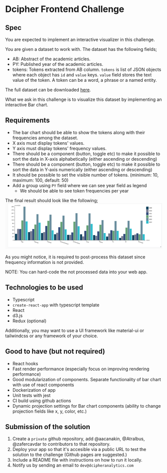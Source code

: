 # Dcipher Frontend Challenge

## Spec

You are expected to implement an interactive visualizer in this challenge.

You are given a dataset to work with. The dataset has the following fields;

- AB: Abstract of the academic articles.
- PY: Published year of the academic articles.
- tokens: Tokens extracted from AB column. `tokens` is list of JSON objects where each object has `id` and `value` keys. `value` field stores the text value of the token. A token can be a word, a phrase or a named entity.

The full dataset can be downloaded [here](articles.json).

What we ask in this challenge is to visualize this dataset by implementing an interactive Bar chart.

## Requirements

- The bar chart should be able to show the tokens along with their frequencies among the dataset.
- X axis must display tokens' values.
- Y axis must display tokens' frequency values.
- There should be a component (button, toggle etc) to make it possible to sort the data in X-axis alphabetically (either ascending or descending)
- There should be a component (button, toggle etc) to make it possible to sort the data in Y-axis numerically (either ascending or descending)
- It should be possible to set the visible number of tokens. (minimum: 10, maximum: 100, default: 50)
- Add a group using `PY` field where we can see year field as legend
  - We should be able to see token frequencies per year

The final result should look like the following;
![Bar](bar.png)

As you might notice, it is required to post-process this dataset since frequency information is not provided.

NOTE: You can hard-code the not processed data into your web app.

## Technologies to be used

- Typescript
- `create-react-app` with typescript template
- React
- d3.js
- Redux (optional)

Additionally, you may want to use a UI framework like material-ui or tailwindcss or any framework of your choice.

## Good to have (but not required)

- React hooks
- Fast render performance (especially focus on improving rendering performance)
- Good modularization of components. Separate functionality of bar chart with use of react components
- Dockerization of app
- Unit tests with jest
- CI build using github actions
- Dynamic projection settings for Bar chart components (ability to change projection fields like x, y, color, etc.)

## Submission of the solution

1. Create a `private` github repository, add @aacanakin, @Atralbus, @zafercavdar to contributors to that repository.
2. Deploy your app so that it's accesible via a public URL to test the solution to the challenge (Github pages are suggested.)
3. Include a README file with instructions on how to run it locally.
4. Notify us by sending an email to `dev@dcipheranalytics.com`
